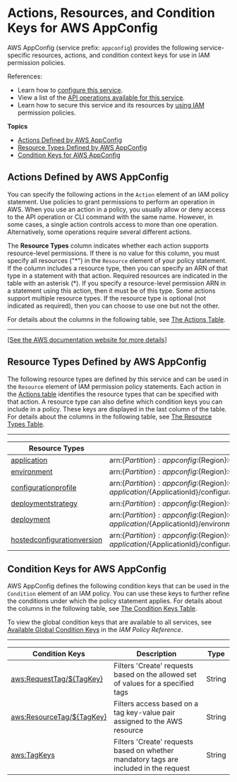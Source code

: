 # Actions, Resources, and Condition Keys for AWS AppConfig<a name="list_awsappconfig"></a>

AWS AppConfig \(service prefix: `appconfig`\) provides the following service\-specific resources, actions, and condition context keys for use in IAM permission policies\.

References:
+ Learn how to [configure this service](https://docs.aws.amazon.com/systems-manager/latest/userguide/appconfig.html)\.
+ View a list of the [API operations available for this service](https://docs.aws.amazon.com/appconfig/2019-10-09/APIReference/Welcome.html)\.
+ Learn how to secure this service and its resources by [using IAM](https://docs.aws.amazon.com/systems-manager/latest/userguide/appconfig-getting-started-permissions.html) permission policies\.

**Topics**
+ [Actions Defined by AWS AppConfig](#awsappconfig-actions-as-permissions)
+ [Resource Types Defined by AWS AppConfig](#awsappconfig-resources-for-iam-policies)
+ [Condition Keys for AWS AppConfig](#awsappconfig-policy-keys)

## Actions Defined by AWS AppConfig<a name="awsappconfig-actions-as-permissions"></a>

You can specify the following actions in the `Action` element of an IAM policy statement\. Use policies to grant permissions to perform an operation in AWS\. When you use an action in a policy, you usually allow or deny access to the API operation or CLI command with the same name\. However, in some cases, a single action controls access to more than one operation\. Alternatively, some operations require several different actions\.

The **Resource Types** column indicates whether each action supports resource\-level permissions\. If there is no value for this column, you must specify all resources \("\*"\) in the `Resource` element of your policy statement\. If the column includes a resource type, then you can specify an ARN of that type in a statement with that action\. Required resources are indicated in the table with an asterisk \(\*\)\. If you specify a resource\-level permission ARN in a statement using this action, then it must be of this type\. Some actions support multiple resource types\. If the resource type is optional \(not indicated as required\), then you can choose to use one but not the other\.

For details about the columns in the following table, see [The Actions Table](reference_policies_actions-resources-contextkeys.md#actions_table)\.


****  
[\[See the AWS documentation website for more details\]](http://docs.aws.amazon.com/IAM/latest/UserGuide/list_awsappconfig.html)

## Resource Types Defined by AWS AppConfig<a name="awsappconfig-resources-for-iam-policies"></a>

The following resource types are defined by this service and can be used in the `Resource` element of IAM permission policy statements\. Each action in the [Actions table](#awsappconfig-actions-as-permissions) identifies the resource types that can be specified with that action\. A resource type can also define which condition keys you can include in a policy\. These keys are displayed in the last column of the table\. For details about the columns in the following table, see [The Resource Types Table](reference_policies_actions-resources-contextkeys.md#resources_table)\.


****  

| Resource Types | ARN | Condition Keys | 
| --- | --- | --- | 
|   [ application ](https://docs.aws.amazon.com/systems-manager/latest/userguide/appconfig-creating-application.html)  |  arn:$\{Partition\}:appconfig:$\{Region\}:$\{Account\}:application/$\{ApplicationId\}  |   [ aws:ResourceTag/$\{TagKey\} ](#awsappconfig-aws_ResourceTag___TagKey_)   | 
|   [ environment ](https://docs.aws.amazon.com/systems-manager/latest/userguide/appconfig-creating-environment.html)  |  arn:$\{Partition\}:appconfig:$\{Region\}:$\{Account\}:application/$\{ApplicationId\}/environment/$\{EnvironmentId\}  |   [ aws:ResourceTag/$\{TagKey\} ](#awsappconfig-aws_ResourceTag___TagKey_)   | 
|   [ configurationprofile ](https://docs.aws.amazon.com/systems-manager/latest/userguide/appconfig-creating-configuration-and-profile.html)  |  arn:$\{Partition\}:appconfig:$\{Region\}:$\{Account\}:application/$\{ApplicationId\}/configurationprofile/$\{ConfigurationProfileId\}  |   [ aws:ResourceTag/$\{TagKey\} ](#awsappconfig-aws_ResourceTag___TagKey_)   | 
|   [ deploymentstrategy ](https://docs.aws.amazon.com/systems-manager/latest/userguide/appconfig-creating-deployment-strategy.html)  |  arn:$\{Partition\}:appconfig:$\{Region\}:$\{Account\}:deploymentstrategy/$\{DeploymentStrategyId\}  |   [ aws:ResourceTag/$\{TagKey\} ](#awsappconfig-aws_ResourceTag___TagKey_)   | 
|   [ deployment ](https://docs.aws.amazon.com/systems-manager/latest/userguide/appconfig-deploying.html)  |  arn:$\{Partition\}:appconfig:$\{Region\}:$\{Account\}:application/$\{ApplicationId\}/environment/$\{EnvironmentId\}/deployment/$\{DeploymentNumber\}  |   [ aws:ResourceTag/$\{TagKey\} ](#awsappconfig-aws_ResourceTag___TagKey_)   | 
|   [ hostedconfigurationversion ](https://docs.aws.amazon.com/systems-manager/latest/userguide/appconfig-creating-configuration-and-profile.html)  |  arn:$\{Partition\}:appconfig:$\{Region\}:$\{Account\}:application/$\{ApplicationId\}/configurationprofile/$\{ConfigurationProfileId\}/hostedconfigurationversion/$\{VersionNumber\}  |  | 

## Condition Keys for AWS AppConfig<a name="awsappconfig-policy-keys"></a>

AWS AppConfig defines the following condition keys that can be used in the `Condition` element of an IAM policy\. You can use these keys to further refine the conditions under which the policy statement applies\. For details about the columns in the following table, see [The Condition Keys Table](reference_policies_actions-resources-contextkeys.md#context_keys_table)\.

To view the global condition keys that are available to all services, see [Available Global Condition Keys](reference_policies_condition-keys.html#AvailableKeys) in the *IAM Policy Reference*\.


****  

| Condition Keys | Description | Type | 
| --- | --- | --- | 
|   [ aws:RequestTag/$\{TagKey\} ](https://docs.aws.amazon.com/systems-manager/latest/userguide/auth-and-access-control-iam-access-control-identity-based.html#policy-conditions)  | Filters 'Create' requests based on the allowed set of values for a specified tags | String | 
|   [ aws:ResourceTag/$\{TagKey\} ](https://docs.aws.amazon.com/systems-manager/latest/userguide/auth-and-access-control-iam-access-control-identity-based.html#policy-conditions)  | Filters access based on a tag key\-value pair assigned to the AWS resource | String | 
|   [ aws:TagKeys ](https://docs.aws.amazon.com/systems-manager/latest/userguide/auth-and-access-control-iam-access-control-identity-based.html#policy-conditions)  | Filters 'Create' requests based on whether mandatory tags are included in the request | String | 